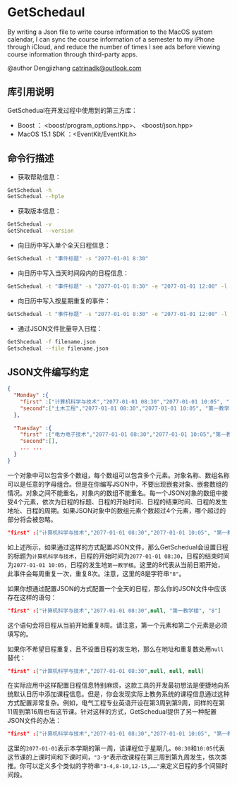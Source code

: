 # GetSchedaul

By writing a Json file to write course information to the MacOS system calendar, I can sync the course information of a semester to my iPhone through iCloud, and reduce the number of times I see ads before viewing course information through third-party apps.

@author Dengjizhang  catrinadk@outlook.com

## 库引用说明

GetSchedual在开发过程中使用到的第三方库：

- Boost ： <boost/program_options.hpp>、 <boost/json.hpp>
- MacOS 15.1 SDK ：<EventKit/EventKit.h>

## 命令行描述

- 获取帮助信息：

~~~bash
GetSchedual -h
GetSchedual --hple
~~~

- 获取版本信息：

~~~bash
GetSchedual -v
GetShcedual --version
~~~

- 向日历中写入单个全天日程信息：

~~~bash
GetSchedual -t "事件标题" -s "2077-01-01 8:30"
~~~

- 向日历中写入当天时间段内的日程信息：

~~~bash
GetSchedual -t "事件标题" -s "2077-01-01 8:30" -e "2077-01-01 12:00" -l "事件地点"
~~~

- 向日历中写入按星期重复的事件：

~~~bash
GetSchedual -t "事件标题" -s "2077-01-01 8:30" -e "2077-01-01 12:00" -l "事件地点" -d 1 // 重复一周
~~~

- 通过JSON文件批量导入日程：

~~~bash
GetShcedual -f filename.json
Getschedual --file filename.json
~~~

## JSON文件编写约定

~~~json
{
  "Monday" :{
    "first" :["计算机科学与技术","2077-01-01 08:30","2077-01-01 10:05", "第一教学楼", “8”],
    "second":["土木工程","2077-01-01 08:30","2077-01-01 10:05", "第一教学楼",null]
  },
  
  "Tuesday" :{
    "first" :["电力电子技术","2077-01-01 08:30","2077-01-01 10:05","第一教楼"，"3-4,8-9"],
    "second":[],
    ... ...
  }
}
~~~

一个对象中可以包含多个数组，每个数组可以包含多个元素。对象名称、数组名称可以是任意的字母组合。但是在你编写JSON中，不要出现嵌套对象、嵌套数组的情况。对象之间不能重名，对象内的数组不能重名。每一个JSON对象的数组中接受4个元素，依次为日程的标题、日程的开始时间、日程的结束时间、日程的发生地址、日程的周期。如果JSON对象中的数组元素个数超过4个元素，哪个超过的部分将会被忽略。

~~~json
"first" :["计算机科学与技术","2077-01-01 08:30","2077-01-01 10:05", "第一教学楼", "8"]
~~~

如上述所示，如果通过这样的方式配置JSON文件，那么GetSchedual会设置日程的标题为`计算机科学与技术`，日程的开始时间为`2077-01-01 08:30`，日程的结束时间为`2077-01-01 10:05`，日程的发生地`第一教学楼`。这里的8代表从当前日期开始，此事件会每周重复一次，重复8次。注意，这里的8是字符串`"8"`。

如果你想通过配置JSON的方式配置一个全天的日程，那么你的JSON文件中应该存在这样的语句：

~~~json
"first" :["计算机科学与技术","2077-01-01 08:30",null, "第一教学楼", "8"]
~~~

这个语句会将日程从当前开始重复8周。请注意，第一个元素和第二个元素是必须填写的。

如果你不希望日程重复，且不设置日程的发生地，那么在地址和重复数处用`null`替代：

~~~json
"first" :["计算机科学与技术","2077-01-01 08:30",null, null, null]
~~~

在实际应用中这样配置日程信息特别麻烦，这款工具的开发最初想法是便捷地向系统默认日历中添加课程信息。但是，你会发现实际上教务系统的课程信息通过这种方式配置非常复杂。例如，电气工程专业英语开设在第3周到第9周，同样的在第11周到第16周也有这节课。针对这样的方式，GetSchedual提供了另一种配置JSON文件的办法：

~~~json
"first" :["计算机科学与技术","2077-01-01 08:30","2077-01-01 10:05", "第一教学楼", "3-9,11-16"]
~~~

这里的`2077-01-01`表示本学期的第一周，该课程位于星期几。`08:30`和`10:05`代表这节课的上课时间和下课时间，`"3-9"`表示改课程在第三周到第九周发生，依次类推。你可以定义多个类似的字符串`"3-4,8-10,12-15,……"`来定义日程的多个间隔时间段。


